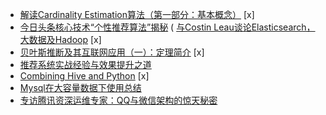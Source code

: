 * [解读Cardinality Estimation算法（第一部分：基本概念）](http://blog.codinglabs.org/articles/algorithms-for-cardinality-estimation-part-i.html)  [x]
* [今日头条核心技术“个性推荐算法”揭秘](http://tech.it168.com/a2015/0121/1700/000001700599.shtml)
( [与Costin Leau谈论Elasticsearch，大数据及Hadoop](http://www.infoq.com/cn/articles/costin-elasticsearch-bigdata) [x]
* [贝叶斯推断及其互联网应用（一）：定理简介](http://www.ruanyifeng.com/blog/2011/08/bayesian_inference_part_one.html)   [x]
* [推荐系统实战经验与效果提升之道](http://www.infoq.com/cn/presentations/the-road-of-recommended-system-experience-and-effect-enhance)  
* [Combining Hive and Python](http://andreyfradkin.com/posts/2013/06/15/combining-hive-and-python/) [x]
* [Mysql在大容量数据下使用总结](http://blog.chinaunix.net/uid-20937170-id-4907868.html)  
* [专访腾讯资深运维专家：QQ与微信架构的惊天秘密](http://bbs.chinaunix.net/thread-4169805-1-1.html)